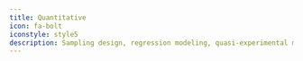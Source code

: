 ```yaml
---
title: Quantitative
icon: fa-bolt
iconstyle: style5
description: Sampling design, regression modeling, quasi-experimental methods, A/B testing
---
```

